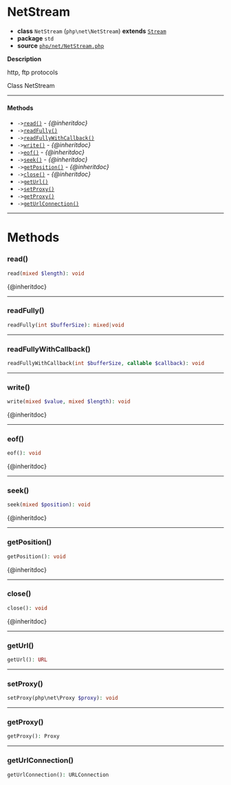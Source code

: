 # NetStream

- **class** `NetStream` (`php\net\NetStream`) **extends** [`Stream`](https://github.com/jphp-compiler/jphp/blob/master/jphp-runtime/api-docs/classes/php/io/Stream.md)
- **package** `std`
- **source** [`php/net/NetStream.php`](./src/main/resources/JPHP-INF/sdk/php/net/NetStream.php)

**Description**

http, ftp protocols

Class NetStream

---

#### Methods

- `->`[`read()`](#method-read) - _{@inheritdoc}_
- `->`[`readFully()`](#method-readfully)
- `->`[`readFullyWithCallback()`](#method-readfullywithcallback)
- `->`[`write()`](#method-write) - _{@inheritdoc}_
- `->`[`eof()`](#method-eof) - _{@inheritdoc}_
- `->`[`seek()`](#method-seek) - _{@inheritdoc}_
- `->`[`getPosition()`](#method-getposition) - _{@inheritdoc}_
- `->`[`close()`](#method-close) - _{@inheritdoc}_
- `->`[`getUrl()`](#method-geturl)
- `->`[`setProxy()`](#method-setproxy)
- `->`[`getProxy()`](#method-getproxy)
- `->`[`getUrlConnection()`](#method-geturlconnection)

---
# Methods

<a name="method-read"></a>

### read()
```php
read(mixed $length): void
```
{@inheritdoc}

---

<a name="method-readfully"></a>

### readFully()
```php
readFully(int $bufferSize): mixed|void
```

---

<a name="method-readfullywithcallback"></a>

### readFullyWithCallback()
```php
readFullyWithCallback(int $bufferSize, callable $callback): void
```

---

<a name="method-write"></a>

### write()
```php
write(mixed $value, mixed $length): void
```
{@inheritdoc}

---

<a name="method-eof"></a>

### eof()
```php
eof(): void
```
{@inheritdoc}

---

<a name="method-seek"></a>

### seek()
```php
seek(mixed $position): void
```
{@inheritdoc}

---

<a name="method-getposition"></a>

### getPosition()
```php
getPosition(): void
```
{@inheritdoc}

---

<a name="method-close"></a>

### close()
```php
close(): void
```
{@inheritdoc}

---

<a name="method-geturl"></a>

### getUrl()
```php
getUrl(): URL
```

---

<a name="method-setproxy"></a>

### setProxy()
```php
setProxy(php\net\Proxy $proxy): void
```

---

<a name="method-getproxy"></a>

### getProxy()
```php
getProxy(): Proxy
```

---

<a name="method-geturlconnection"></a>

### getUrlConnection()
```php
getUrlConnection(): URLConnection
```